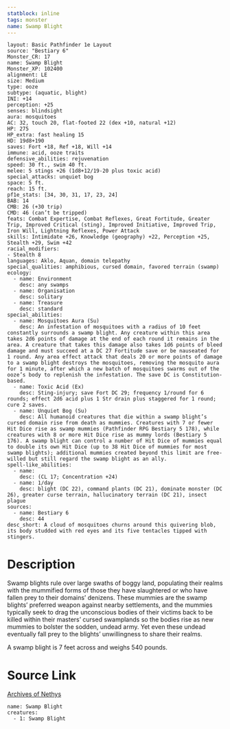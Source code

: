 ```yaml
---
statblock: inline
tags: monster
name: Swamp Blight
---
```

```statblock
layout: Basic Pathfinder 1e Layout
source: "Bestiary 6"
Monster_CR: 17
name: Swamp Blight
Monster_XP: 102400
alignment: LE
size: Medium
type: ooze
subtype: (aquatic, blight)
INI: +14
perception: +25
senses: blindsight
aura: mosquitoes
AC: 32, touch 20, flat-footed 22 (dex +10, natural +12)
HP: 275
HP_extra: fast healing 15
HD: 19d8+190
saves: Fort +18, Ref +18, Will +14
immune: acid, ooze traits
defensive_abilities: rejuvenation
speed: 30 ft., swim 40 ft.
melee: 5 stings +26 (1d8+12/19-20 plus toxic acid)
special_attacks: unquiet bog
space: 5 ft.
reach: 15 ft.
pf1e_stats: [34, 30, 31, 17, 23, 24]
BAB: 14
CMB: 26 (+30 trip)
CMD: 46 (can’t be tripped)
feats: Combat Expertise, Combat Reflexes, Great Fortitude, Greater Trip, Improved Critical (sting), Improved Initiative, Improved Trip, Iron Will, Lightning Reflexes, Power Attack
skills: Intimidate +26, Knowledge (geography) +22, Perception +25, Stealth +29, Swim +42
racial_modifiers:
- Stealth 8
languages: Aklo, Aquan, domain telepathy
special_qualities: amphibious, cursed domain, favored terrain (swamp)
ecology:
  - name: Environment
    desc: any swamps
  - name: Organisation
    desc: solitary
  - name: Treasure
    desc: standard
special_abilities:
  - name: Mosquitoes Aura (Su)
    desc: An infestation of mosquitoes with a radius of 10 feet constantly surrounds a swamp blight. Any creature within this area takes 2d6 points of damage at the end of each round it remains in the area. A creature that takes this damage also takes 1d6 points of bleed damage and must succeed at a DC 27 Fortitude save or be nauseated for 1 round. Any area effect attack that deals 20 or more points of damage to a swamp blight destroys the mosquitoes, removing the mosquito aura for 1 minute, after which a new batch of mosquitoes swarms out of the ooze’s body to replenish the infestation. The save DC is Constitution-based.
  - name: Toxic Acid (Ex)
    desc: Sting-injury; save Fort DC 29; frequency 1/round for 6 rounds; effect 2d6 acid plus 1 Str drain plus staggered for 1 round; cure 2 saves.
  - name: Unquiet Bog (Su)
    desc: All humanoid creatures that die within a swamp blight’s cursed domain rise from death as mummies. Creatures with 7 or fewer Hit Dice rise as swamp mummies (Pathfinder RPG Bestiary 5 178), while creatures with 8 or more Hit Dice rise as mummy lords (Bestiary 5 176). A swamp blight can control a number of Hit Dice of mummies equal to double its own Hit Dice (up to 38 Hit Dice of mummies for most swamp blights); additional mummies created beyond this limit are free-willed but still regard the swamp blight as an ally.
spell-like_abilities:
  - name:
    desc: (CL 17; Concentration +24)
  - name: 1/day
    desc: blight (DC 22), command plants (DC 21), dominate monster (DC 26), greater curse terrain, hallucinatory terrain (DC 21), insect plague
sources:
  - name: Bestiary 6
    desc: 44
desc_short: A cloud of mosquitoes churns around this quivering blob, its body studded with red eyes and its five tentacles tipped with stingers.
```
# Description
Swamp blights rule over large swaths of boggy land, populating their realms with the mummified forms of those they have slaughtered or who have fallen prey to their domains’ denizens. These mummies are the swamp blights’ preferred weapon against nearby settlements, and the mummies typically seek to drag the unconscious bodies of their victims back to be killed within their masters’ cursed swamplands so the bodies rise as new mummies to bolster the sodden, undead army. Yet even these undead eventually fall prey to the blights’ unwillingness to share their realms. 

A swamp blight is 7 feet across and weighs 540 pounds.
# Source Link
[Archives of Nethys](https://aonprd.com/MonsterDisplay.aspx?ItemName=Swamp%20Blight)
```encounter-table
name: Swamp Blight
creatures:
  - 1: Swamp Blight
```
